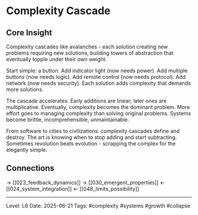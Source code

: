 # Complexity Cascade

## Core Insight
Complexity cascades like avalanches - each solution creating new problems requiring new solutions, building towers of abstraction that eventually topple under their own weight.

Start simple: a button. Add indicator light (now needs power). Add multiple buttons (now needs logic). Add remote control (now needs protocol). Add network (now needs security). Each solution adds complexity that demands more solutions.

The cascade accelerates. Early additions are linear; later ones are multiplicative. Eventually, complexity becomes the dominant problem. More effort goes to managing complexity than solving original problems. Systems become brittle, incomprehensible, unmaintainable.

From software to cities to civilizations: complexity cascades define and destroy. The art is knowing when to stop adding and start subtracting. Sometimes revolution beats evolution - scrapping the complex for the elegantly simple.

## Connections
→ [[023_feedback_dynamics]]
→ [[030_emergent_properties]]
← [[024_system_integration]]
← [[048_limits_possibility]]

---
Level: L6
Date: 2025-06-21
Tags: #complexity #systems #growth #collapse